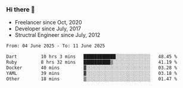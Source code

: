 ### Hi there 👋

- Freelancer since Oct, 2020
- Developer since July, 2017
- Structral Engineer since July, 2012

<!--START_SECTION:waka-->

```txt
From: 04 June 2025 - To: 11 June 2025

Dart         10 hrs 3 mins   ████████████░░░░░░░░░░░░░   48.45 %
Ruby         8 hrs 32 mins   ██████████▒░░░░░░░░░░░░░░   41.19 %
Docker       40 mins         ▓░░░░░░░░░░░░░░░░░░░░░░░░   03.28 %
YAML         39 mins         ▓░░░░░░░░░░░░░░░░░░░░░░░░   03.18 %
Other        18 mins         ▒░░░░░░░░░░░░░░░░░░░░░░░░   01.47 %
```

<!--END_SECTION:waka-->
